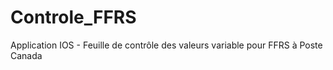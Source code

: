 # Controle_FFRS
Application IOS - Feuille de contrôle des valeurs variable pour FFRS à Poste Canada
